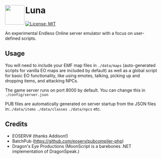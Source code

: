 # <img align="left" width="64" height="64" src="https://i.imgur.com/MI4zj9F.png" /> Luna
[![License: MIT](https://img.shields.io/badge/license-MIT-yellow.svg)](https://opensource.org/licenses/MIT)

An experimental Endless Online server emulator with a focus on user-defined scripts.

## Usage
You will need to include your EMF map files in `./data/maps` (auto-generated scripts for vanilla EO maps are included by default) as well as a global script for basic EO functionality, like using emotes, talking, picking up and dropping items, and attacking NPCs.

The game server runs on port 8000 by default. You can change this in `./config/server.json`

PUB files are automatically generated on server startup from the JSON files in:`./data/items` `./data/classes` `./data/npcs` etc.

## Credits
- EOSERV# (thanks Addison!)
- BatchPub (https://github.com/eoserv/pubcompiler-php)
- Dragon's Eye Productions (MoonScript is a barebones .NET implementation of DragonSpeak.)
